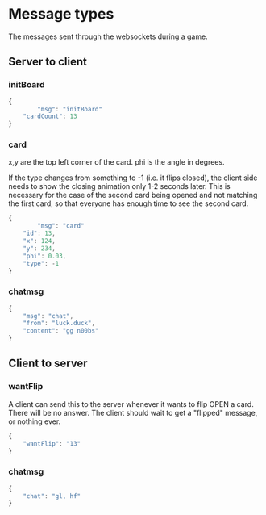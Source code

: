 Message types
=============
The messages sent through the websockets during a game.

Server to client
----------------
### initBoard
```javascript
{
		"msg": "initBoard"
    "cardCount": 13
}
```

### card
x,y are the top left corner of the card.
phi is the angle in degrees.

If the type changes from something to -1 (i.e. it flips closed),
the client side needs to show the closing animation only 1-2 seconds later.
This is necessary for the case of the second card being opened and not matching
the first card, so that everyone has enough time to see the second card.
```javascript
{
		"msg": "card"
    "id": 13,
    "x": 124,
    "y": 234,
    "phi": 0.03,
    "type": -1
}
```

### chatmsg
```javascript
{
    "msg": "chat",
    "from": "luck.duck",
    "content": "gg n00bs"
}
```

Client to server
----------------

### wantFlip
A client can send this to the server whenever it wants to flip OPEN a card. There will be no answer.
The client should wait to get a "flipped" message, or nothing ever.
```javascript
{
    "wantFlip": "13"
}
```

### chatmsg
```javascript
{
    "chat": "gl, hf"
}
```

